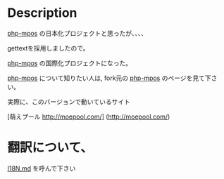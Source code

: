 Description
===========

[php-mpos](https://github.com/TheSerapher/php-mpos) の日本化プロジェクトと思ったが、、、、

gettextを採用しましたので。

[php-mpos](https://github.com/TheSerapher/php-mpos) の国際化プロジェクトになった。

[php-mpos](https://github.com/TheSerapher/php-mpos) について知りたい人は, fork元の [php-mpos](https://github.com/TheSerapher/php-mpos) のページを見て下さい。

実際に、このバージョンで動いているサイト

[萌えプール http://moepool.com/] (http://moepool.com/)


翻訳について、
==================

[I18N.md](https://github.com/johna1203/php-mpos-jp/blob/moe-template/I18N.md) を呼んで下さい

